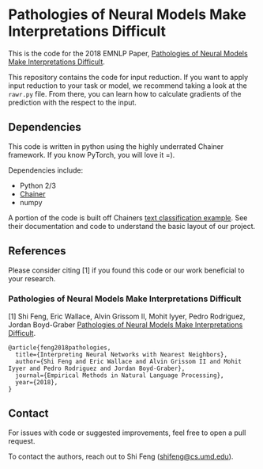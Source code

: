 # Pathologies of Neural Models Make Interpretations Difficult

This is the code for the 2018 EMNLP Paper, [Pathologies of Neural Models Make Interpretations Difficult](https://arxiv.org/abs/1804.07781). 

This repository contains the code for input reduction. If you want to apply input reduction to your task or model, we recommend
taking a look at the ```rawr.py``` file. From there, you can learn how to calculate gradients of the prediction with the respect to the input.

## Dependencies

This code is written in python using the highly underrated Chainer framework. If you know PyTorch, you will love it =).

Dependencies include:

* Python 2/3
* [Chainer](https://chainer.org/)
* numpy

A portion of the code is built off Chainers [text classification example](https://github.com/chainer/chainer/tree/master/examples/text_classification). See their documentation and code to understand the basic layout of our project. 

## References

Please consider citing [1] if you found this code or our work beneficial to your research.

### Pathologies of Neural Models Make Interpretations Difficult

[1] Shi Feng, Eric Wallace, Alvin Grissom II, Mohit Iyyer, Pedro Rodriguez, Jordan Boyd-Graber [Pathologies of Neural Models Make Interpretations Difficult](https://arxiv.org/abs/1804.07781). 

```
@article{feng2018pathologies,
  title={Interpreting Neural Networks with Nearest Neighbors},
  author={Shi Feng and Eric Wallace and Alvin Grissom II and Mohit Iyyer and Pedro Rodriguez and Jordan Boyd-Graber},
  journal={Empirical Methods in Natural Language Processing},  
  year={2018},  
}
```

## Contact

For issues with code or suggested improvements, feel free to open a pull request.

To contact the authors, reach out to Shi Feng (shifeng@cs.umd.edu).
